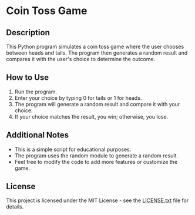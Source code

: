 # Coin Toss Game

## Description
This Python program simulates a coin toss game where the user chooses between heads and tails. The program then generates a random result and compares it with the user's choice to determine the outcome.

## How to Use
1. Run the program.
2. Enter your choice by typing 0 for tails or 1 for heads.
3. The program will generate a random result and compare it with your choice.
4. If your choice matches the result, you win; otherwise, you lose.

## Additional Notes
- This is a simple script for educational purposes.
- The program uses the random module to generate a random result.
- Feel free to modify the code to add more features or customize the game.

## License
This project is licensed under the MIT License - see the [LICENSE.txt](LICENSE.txt) file for details.

